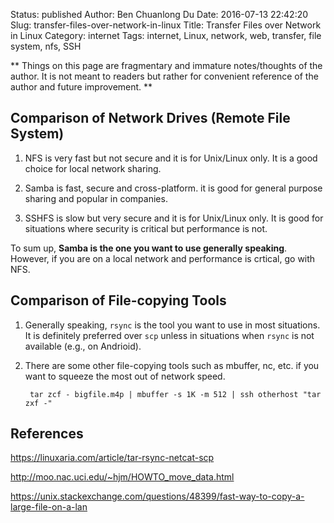 Status: published
Author: Ben Chuanlong Du
Date: 2016-07-13 22:42:20
Slug: transfer-files-over-network-in-linux
Title: Transfer Files over Network in Linux
Category: internet
Tags: internet, Linux, network, web, transfer, file system, nfs, SSH

**
Things on this page are fragmentary and immature notes/thoughts of the author. 
It is not meant to readers but rather for convenient reference of the author and future improvement.
**
 
## Comparison of Network Drives (Remote File System)

1. NFS is very fast but not secure and it is for Unix/Linux only. 
    It is a good choice for local network sharing.

2. Samba is fast, secure and cross-platform. 
    it is good for general purpose sharing and popular in companies.

3. SSHFS is slow but very secure and it is for Unix/Linux only. 
    It is good for situations where security is critical but performance is not.

To sum up,
**Samba is the one you want to use generally speaking**.
However,
if you are on a local network and performance is crtical, 
go with NFS.

## Comparison of File-copying Tools

1. Generally speaking, 
    `rsync` is the tool you want to use in most situations. 
    It is definitely preferred over `scp` 
    unless in situations when `rsync` is not available (e.g., on Andrioid).

2. There are some other file-copying tools such as mbuffer, nc, etc. 
    if you want to squeeze the most out of network speed.

        tar zcf - bigfile.m4p | mbuffer -s 1K -m 512 | ssh otherhost "tar zxf -"

## References

https://linuxaria.com/article/tar-rsync-netcat-scp

http://moo.nac.uci.edu/~hjm/HOWTO_move_data.html

https://unix.stackexchange.com/questions/48399/fast-way-to-copy-a-large-file-on-a-lan